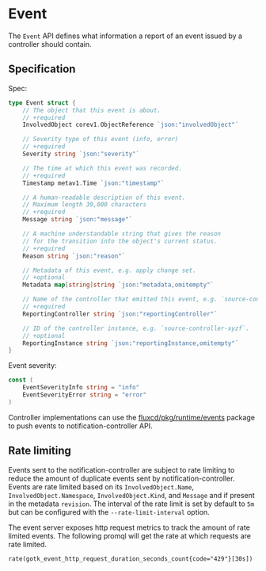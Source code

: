 # Event

The `Event` API defines what information a report of an event issued by a controller should contain.

## Specification

Spec:

```go
type Event struct {
	// The object that this event is about.
	// +required
	InvolvedObject corev1.ObjectReference `json:"involvedObject"`

	// Severity type of this event (info, error)
	// +required
	Severity string `json:"severity"`

	// The time at which this event was recorded.
	// +required
	Timestamp metav1.Time `json:"timestamp"`

	// A human-readable description of this event.
	// Maximum length 39,000 characters
	// +required
	Message string `json:"message"`

	// A machine understandable string that gives the reason
	// for the transition into the object's current status.
	// +required
	Reason string `json:"reason"`

	// Metadata of this event, e.g. apply change set.
	// +optional
	Metadata map[string]string `json:"metadata,omitempty"`

	// Name of the controller that emitted this event, e.g. `source-controller`.
	// +required
	ReportingController string `json:"reportingController"`

	// ID of the controller instance, e.g. `source-controller-xyzf`.
	// +optional
	ReportingInstance string `json:"reportingInstance,omitempty"`
}
```

Event severity:

```go
const (
	EventSeverityInfo string = "info"
	EventSeverityError string = "error"
)
```

Controller implementations can use the [fluxcd/pkg/runtime/events](https://github.com/fluxcd/pkg/tree/main/runtime/events)
package to push events to notification-controller API.

## Rate limiting

Events sent to the notification-controller are subject to rate limiting to reduce the amount of duplicate events sent by notification-controller. Events are rate limited based on its `InvolvedObject.Name`, `InvolvedObject.Namespace`, `InvolvedObject.Kind`, and `Message` and if present in the metadata `revision`. The interval of the rate limit is set by default to `5m` but can be configured with the `--rate-limit-interval` option.

The event server exposes http request metrics to track the amount of rate limited events. The following promql will get the rate at which requests are rate limited.
```
rate(gotk_event_http_request_duration_seconds_count{code="429"}[30s])
```

